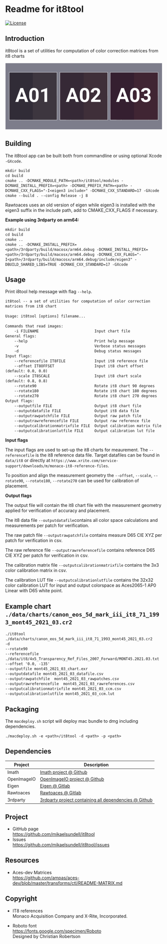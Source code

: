 Readme for it8tool
==================

[![License](https://img.shields.io/badge/license-BSD%203--Clause-blue.svg?style=flat-square)](https://github.com/mikaelsundell/logctool/blob/master/README.md)

Introduction
------------

it8tool is a set of utilities for computation of color correction matrices from it8 charts

![Sample image or figure.](images/image.png 'it8tool')

Building
--------

The it8tool app can be built both from commandline or using optional Xcode `-GXcode`.

```shell
mkdir build
cd build
cmake .. -DCMAKE_MODULE_PATH=<path>/it8tool/modules -DCMAKE_INSTALL_PREFIX=<path> -DCMAKE_PREFIX_PATH=<path> -DCMAKE_CXX_FLAGS="-I<eigen3 include>" -DCMAKE_CXX_STANDARD=17 -GXcode
cmake --build . --config Release -j 8
```

Rawtoaces uses an old version of eigen while eigen3 is installed with the eigen3 suffix in the include path, add to CMAKE_CXX_FLAGS if necessary.

**Example using 3rdparty on arm64:**

```shell
mkdir build
cd build
cmake ..
cmake .. -DCMAKE_INSTALL_PREFIX=<path>/3rdparty/build/macosx/arm64.debug -DCMAKE_INSTALL_PREFIX=<path>/3rdparty/build/macosx/arm64.debug -DCMAKE_CXX_FLAGS="-I<path>/3rdparty/build/macosx/arm64.debug/include/eigen3" -DBUILD_SHARED_LIBS=TRUE -DCMAKE_CXX_STANDARD=17 -GXcode
```

Usage
-----

Print i8tool help message with flag ```--help```.

```shell
it8tool -- a set of utilities for computation of color correction matrices from it8 chart

Usage: it8tool [options] filename...

Commands that read images:
    -i FILENAME                         Input chart file
General flags:
    --help                              Print help message
    -v                                  Verbose status messages
    -d                                  Debug status messages
Input flags:
    --referencefile IT8FILE             Input it8 reference file
    --offset IT8OFFSET                  Input it8 chart offset (default: 0.0, 0.0)
    --scale IT8SCALE                    Input it8 chart scale (default: 0.8, 0.8)
    --rotate90                          Rotate it8 chart 90 degrees
    --rotate180                         Rotate it8 chart 180 degrees
    --rotate270                         Rotate it8 chart 270 degrees
Output flags:
    --outputfile FILE                   Output it8 chart file
    --outputdatafile FILE               Output it8 data file
    --outputrawpatchfile FILE           Output raw patch file
    --outputrawreferencefile FILE       Output raw reference file
    --outputcalibrationmatrixfile FILE  Output calibration matrix file
    --outputcalibrationlutfile FILE     Output calibration lut file
```

**Input flags**

The input flags are used to set-up the it8 charts for meaurement. The ```--referencefile``` is the it8 reference data file. Target datafiles can be found in ```data/it8``` or directly at ```https://www.xrite.com/service-support/downloads/m/monaco-it8-reference-files```.

To position and align the measurement geometry the ```--offset```, ```--scale```, ```--rotate90```, ```--rotate180```, ```--rotate270``` can be used for calibration of placement.

**Output flags**

The output file will contain the it8 chart file with the measurement geometry applied for verification of accuracy and placement. 

The it8 data file ```--outputdatafile```contains all color space calculations and measurements per patch for verification.

The raw patch file ```--outputrawpatchfile``` contains measure D65 CIE XYZ per patch for verification in csv.

The raw reference file ```--outputrawreferencefile``` contains reference D65 CIE XYZ per patch for verification in csv.

The calibration matrix file ```--outputcalibrationmatrixfile``` contains the 3x3 color calibration matrix in csv.

The calibration LUT file ```--outputcalibrationlutfile``` contains the 32x32 color calibration LUT for input and output colorspace as Aces2065-1 AP0 Linear with D65 white point.


Example chart ```./data/charts/canon_eos_5d_mark_iii_it8_71_1993_mont45_2021_03.cr2```
--------

```shell
./it8tool
./data/charts/canon_eos_5d_mark_iii_it8_71_1993_mont45_2021_03.cr2
-d 
--rotate90
--referencefile ./data/it8/4x5_Transparency_Ref_Files_2007_Forward/MONT45.2021.03.txt
--offset '0.0, -135'
--outputfile mont45_2021_03_chart.exr
--outputdatafile mont45_2021_03_datafile.csv
--outputrawpatchfile  mont45_2021_03_rawpatches.csv
--outputrawreferencefile  mont45_2021_03_rawreferences.csv
--outputcalibrationmatrixfile mont45_2021_03_ccm.csv
--outputcalibrationlutfile mont45_2021_03_ccm.lut
```

Packaging
---------

The `macdeploy.sh` script will deploy mac bundle to dmg including dependencies.

```shell
./macdeploy.sh -e <path>/it8tool -d <path> -p <path>
```

Dependencies
-------------

| Project     | Description |
| ----------- | ----------- |
| Imath       | [Imath project @ Github](https://github.com/AcademySoftwareFoundation/Imath)
| OpenImageIO | [OpenImageIO project @ Github](https://github.com/OpenImageIO/oiio)
| Eigen       | [Eigen @ Gitlab](https://gitlab.com/libeigen/eigen)
| Rawtoaces   | [Rawtoaces @ Gitlab](https://github.com/AcademySoftwareFoundation/rawtoaces)
| 3rdparty    | [3rdparty project containing all dependencies @ Github](https://github.com/mikaelsundell/3rdparty)


Project
-------

* GitHub page   
https://github.com/mikaelsundell/it8tool
* Issues   
https://github.com/mikaelsundell/it8tool/issues


Resources
---------

* Aces-dev Matrices    
https://github.com/ampas/aces-dev/blob/master/transforms/ctl/README-MATRIX.md


Copyright
---------

* IT8 references   
Monaco Acquisition Company and X-Rite, Incorporated.

* Roboto font   
https://fonts.google.com/specimen/Roboto   
Designed by Christian Robertson